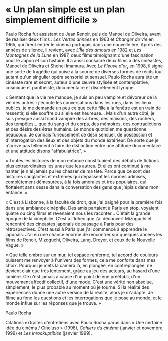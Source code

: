 # « Un plan simple est un plan simplement difficile »

Paulo Rocha fut assistant de Jean Renoir, puis de Manoel de Oliveira, avant de réaliser deux films : _Les Vertes années_ en 1963 et _Changer de vie_ en 1965, qui firent entrer le cinéma portugais dans une nouvelle ère. Après des années de silence, il revient, avec _L'Île des amours_ en 1982 et _Les Montagnes de la Lune_ en 1987, deux films témoignant d'une fascination pour le Japon et son histoire. Il a aussi consacré deux films à des cinéastes, Manoel de Oliveira et Shohei Imamura. Avec _Le Fleuve d'or_, en 1998, il signe une sorte de tragédie qui puise à la source de diverses formes de récits tout autant qu'un singulier opéra sensoriel et sensuel. Paulo Rocha aura été un cinéaste rare et secret, auteur d'une œuvre stylisée et contemplative, cosmique et panthéiste, documentaire et discrètement lyrique.

« Sentant que la vie me manque, je suis un peu vampire et dévoreur de la vie des autres : j'écoute les conversations dans les rues, dans les lieux publics, je me demande un peu ce que cette fille à la fenêtre est en train de ressentir, si elle souffre ou si elle est heureuse... Mais d'un autre côté, je suis presque aussi friand vampire des arbres, des maisons, des rochers, des tempêtes... que du sang et du corps, des mémoires, des contradictions et des désirs des êtres humains. Le monde quotidien me questionne beaucoup. Je connais furieusement ce désir sensuel, de possession et d'interrogation des lieux et des objets du monde extérieur. De sorte que je n'arrive pas tellement à faire de distinction entre une attitude documentaire et une attitude disons "affabulatrice". »

« Toutes les histoires de mon enfance constituaient des débuts de fictions plus extraordinaires les unes que les autres. Et elles ont continué à me hanter, je n'ai jamais pu les chasser de ma tête. Parce que ce sont des histoires sanglantes et extrêmes qui dépassent les normes admises, complètement démesurées, à la fois amorales et très populaires, qui flottaient sans cesse dans la conversation des gens que j'épiais dans mon enfance. »

« C'est à Lisbonne, à la faculté de droit, que j'ai baigné pour la première fois dans une ambiance cinéphile. Des amis partaient à Paris en stop, voyaient quatre ou cinq films et revenaient nous les raconter... C'était la grande époque de la cinéphilie. C'est à l'Idhec que j'ai découvert Mizoguchi et rencontré des cinéastes japonais de passage à Paris pour des rétrospectives. C'est aussi à Paris que j'ai commencé à apprendre le japonais. J'ai eu une chance énorme de rencontrer sur quelques années les films de Renoir, Mizoguchi, Oliveira, Lang, Dreyer, et ceux de la Nouvelle Vague. »

« Que telle ombre sur un mur, tel espace renfermé, tel accord de couleurs puissent me renvoyer à l'univers des formes, cela me conforte dans mes choix. Pourquoi je mets la caméra là, en plongée, en contreplongée, ne devient clair que très lentement, grâce au jeu des acteurs, au hasard d'une lumière. Ce n'est jamais à cause d'un point de vue préétabli, d'un mouvement affectif collectif, d'une mode. C'est une vérité non absolue, simplement, le plus probable au moment où je tourne. Si la réalité des expériences donne une autre version de la réalité, alors je m'adapte. Je filme au fond les questions et les interrogations que je pose au monde, et le monde influe sur les réponses que je trouve. »

Paulo Rocha

Citations extraites d'entretiens avec Paulo Rocha parus dans « Une certaine idée du cinéma / Cineluso » (1998), _Cahiers du cinéma_ (janvier et novembre 1999) et _Les Inrockuptibles_ (janvier 1999).
